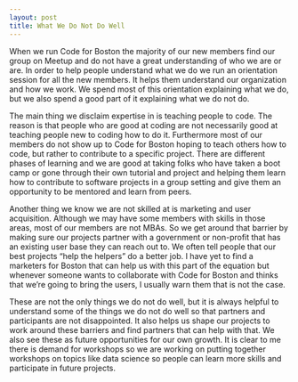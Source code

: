 ```yaml
---
layout: post
title: What We Do Not Do Well
---
```

When we run Code for Boston the majority of our new members find our group on Meetup and do not have a great understanding of who we are or are. In order to help people understand what we do we run an orientation session for all the new members. It helps them understand our organization and how we work. We spend most of this orientation explaining what we do, but we also spend a good part of it explaining what we do not do.

The main thing we disclaim expertise in is teaching people to code. The reason is that people who are good at coding are not necessarily good at teaching people new to coding how to do it. Furthermore most of our members do not show up to Code for Boston hoping to teach others how to code, but rather to contribute to a specific project. There are different phases of learning and we are good at taking folks who have taken a boot camp or gone through their own tutorial and project and helping them learn how to contribute to software projects in a group setting and give them an opportunity to be mentored and learn from peers.

Another thing we know we are not skilled at is marketing and user acquisition. Although we may have some members with skills in those areas, most of our members are not MBAs. So we get around that barrier by making sure our projects partner with a government or non-profit that has an existing user base they can reach out to. We often tell people that our best projects “help the helpers” do a better job. I have yet to find a marketers for Boston that can help us with this part of the equation but whenever someone wants to collaborate with Code for Boston and thinks that we’re going to bring the users, I usually warn them that is not the case.

These are not the only things we do not do well, but it is always helpful to understand some of the things we do not do well so that partners and participants are not disappointed. It also helps us shape our projects to work around these barriers and find partners that can help with that. We also see these as future opportunities for our own growth. It is clear to me there is demand for workshops so we are working on putting together workshops on topics like data science so people can learn more skills and participate in future projects.
